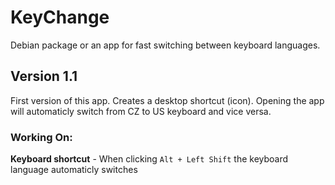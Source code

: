 # KeyChange
Debian package or an app for fast switching between keyboard languages.

## Version 1.1
First version of this app. Creates a desktop shortcut (icon). Opening the app will automaticly switch from CZ to US keyboard and vice versa.

### Working On:
**Keyboard shortcut** - When clicking `Alt + Left Shift` the keyboard language automaticly switches
